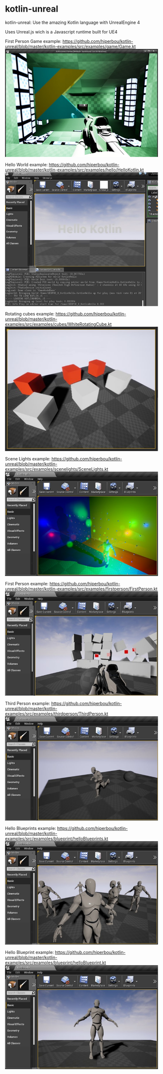# kotlin-unreal
kotlin-unreal: Use the amazing Kotlin language with UnrealEngine 4

Uses Unreal.js wich is a Javascript runtime built for UE4 

First Person Game example:
https://github.com/hiperbou/kotlin-unreal/blob/master/kotlin-examples/src/examples/game/Game.kt
![](https://github.com/hiperbou/kotlin-unreal/blob/master/Screenshots/game.jpg)

Hello World example:
https://github.com/hiperbou/kotlin-unreal/blob/master/kotlin-examples/src/examples/hello/HelloKotlin.kt
![](https://github.com/hiperbou/kotlin-unreal/blob/master/Screenshots/helloworld.jpg)

Rotating cubes example:
https://github.com/hiperbou/kotlin-unreal/blob/master/kotlin-examples/src/examples/cubes/WhiteRotatingCube.kt
![](https://github.com/hiperbou/kotlin-unreal/blob/master/Screenshots/cubes.jpg)

Scene Lights example:
https://github.com/hiperbou/kotlin-unreal/blob/master/kotlin-examples/src/examples/scenelights/SceneLights.kt
![](https://github.com/hiperbou/kotlin-unreal/blob/master/Screenshots/scenelights.jpg)

First Person example:
https://github.com/hiperbou/kotlin-unreal/blob/master/kotlin-examples/src/examples/firstperson/FirstPerson.kt
![](https://github.com/hiperbou/kotlin-unreal/blob/master/Screenshots/firstperson.jpg)

Third Person example:
https://github.com/hiperbou/kotlin-unreal/blob/master/kotlin-examples/src/examples/thirdperson/ThirdPerson.kt
![](https://github.com/hiperbou/kotlin-unreal/blob/master/Screenshots/thirdperson.jpg)

Hello Blueprints example:
https://github.com/hiperbou/kotlin-unreal/blob/master/kotlin-examples/src/examples/blueprint/helloBlueprints.kt
![](https://github.com/hiperbou/kotlin-unreal/blob/master/Screenshots/helloblueprints.jpeg)

Hello Blueprint example:
https://github.com/hiperbou/kotlin-unreal/blob/master/kotlin-examples/src/examples/blueprint/helloBlueprint.kt
![](https://github.com/hiperbou/kotlin-unreal/blob/master/Screenshots/helloblueprint.jpg)
